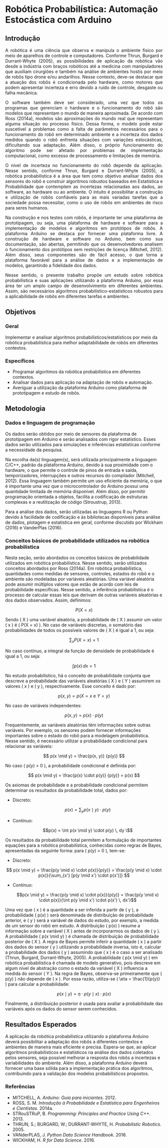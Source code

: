# Robótica Probabilística: Automação Estocástica com Arduino

## Introdução

<div align="justify"> A robótica é uma ciência que observa e manipula o ambiente físico por meio de aparelhos de controle e computadores. Conforme Thrun, Burgard e Durrant-Whyte (2005), as possibilidades de aplicação da robótica vão desde a indústria com braços robóticos até a medicina com manipuladores que auxiliam cirurgiões e também na análise de ambientes hostis por meio de robôs tipo drone e/ou andarilhos. Nesse contexto, deve-se destacar que a atuação dos robôs é condicionada pelo hardware, como motores que podem apresentar incerteza e erro devido a ruído de controle, desgaste ou falha mecânica.

O software também deve ser considerado, uma vez que todos os programas que gerenciam o hardware e o funcionamento do robô são modelos que representam o mundo de maneira aproximada. De acordo com Ross (2014a), modelos são aproximações do mundo real que representam alguma situação ou processo físico. Dessa forma, o modelo pode estar suscetível a problemas como a falta de parâmetros necessários para o funcionamento do robô em determinado ambiente e a incerteza dos dados medidos quando o robô enfrenta situações com variações estocásticas, dificultando sua adaptação. Além disso, o próprio funcionamento do algoritmo pode ser afetado por problemas de implementação computacional, como excesso de processamento e limitações de memória.

O nível de incerteza no funcionamento do robô depende da aplicação. Nesse sentido, conforme Thrun, Burgard e Durrant-Whyte (2005), a robótica probabilística é a área que tem como objetivo analisar dados dos sensores do robô e construir algoritmos robustos baseados em Estatística e Probabilidade que contemplem as incertezas relacionadas aos dados, ao software, ao hardware ou ao ambiente. O intuito é possibilitar a construção e utilização de robôs confiáveis para as mais variadas tarefas que a sociedade possa necessitar, como o uso de robôs em ambientes de risco para seres humanos.

Na construção e nos testes com robôs, é importante ter uma plataforma de prototipagem, ou seja, uma plataforma de hardware e software para a implementação de modelos e algoritmos em protótipos de robôs. A plataforma Arduino se destaca por fornecer uma plataforma livre. A construção de hardware e software no Arduino, bem como sua documentação, são abertas, permitindo que os desenvolvedores analisem o funcionamento dos protótipos sem restrições de licença (Mitchell, 2012). Além disso, seus componentes são de fácil acesso, o que torna a plataforma favorável para a análise de dados e a implementação de modelos, garantindo a fidelidade dos dados.

Nesse sentido, o presente trabalho propõe um estudo sobre robótica probabilística e suas aplicações utilizando a plataforma Arduino, por essa área ter um amplo campo de desenvolvimento em diferentes ambientes. Assim, são necessários algoritmos probabilístico-estatísticos robustos para a aplicabilidade de robôs em diferentes tarefas e ambientes. </div>

## Objetivos

### Geral

Implementar e analisar algoritmos probabilísticos/estatísticos por meio da robótica probabilística para melhor adaptabilidade de robôs em diferentes contextos.

### Específicos

- Programar algoritmos da robótica probabilística em diferentes contextos.
- Analisar dados para aplicação na adaptação de robôs e automação.
- Averiguar a utilização da plataforma Arduino como plataforma de prototipagem e estudo de robôs.

## Metodologia

### Dados e linguagem de programação

Os dados serão obtidos por meio de sensores da plataforma de prototipagem em Arduino e serão analisados com rigor estatístico. Esses dados serão utilizados para simulações e inferências estatísticas conforme a necessidade da pesquisa.

Na escolha da(s) linguagem(s), será utilizada principalmente a linguagem C/C++, padrão da plataforma Arduino, devido à sua proximidade com o hardware, o que permite o controle de pinos de entrada e saída, temporizadores, interrupções e outros recursos do compilador (Mitchell, 2012). Essa linguagem também permite um uso eficiente da memória, o que é importante uma vez que o microcontrolador do Arduino possui uma quantidade limitada de memória disponível. Além disso, por permitir programação orientada a objetos, facilita a codificação de estruturas complexas e a reutilização de código (Stroustrup, 2013).

Para a análise dos dados, serão utilizadas as linguagens R ou Python devido à facilidade de codificação e às bibliotecas disponíveis para análise de dados, plotagem e estatística em geral, conforme discutido por Wickham (2016) e VanderPlas (2016).

### Conceitos básicos de probabilidade utilizados na robótica probabilística

Nesta seção, serão abordados os conceitos básicos de probabilidade utilizados em robótica probabilística. Nesse sentido, serão utilizados conceitos abordados por Ross (2014a). Em robótica probabilística, quantidades como medidas de sensores, controles, estados do robô e o ambiente são modeladas por variáveis aleatórias. Uma variável aleatória pode assumir múltiplos valores que estão de acordo com leis de probabilidade específicas. Nesse sentido, a inferência probabilística é o processo de calcular essas leis que derivam de outras variáveis aleatórias e dos dados observados. Assim, definimos:

$$
P(X = x)
$$

Sendo \( X \) uma variável aleatória, a probabilidade de \( X \) assumir um valor \( x \) é \( P(X = x) \). No caso de variáveis discretas, o somatório das probabilidades de todos os possíveis valores de \( X \) é igual a 1, ou seja:

$$
\sum_{x} P(X = x) = 1
$$

No caso contínuo, a integral da função de densidade de probabilidade é igual a 1, ou seja:

$$
\int p(x) \, dx = 1
$$

No estudo probabilístico, há o conceito de probabilidade conjunta que descreve a probabilidade das variáveis aleatórias \( X \) e \( Y \) assumirem os valores \( x \) e \( y \), respectivamente. Esse conceito é dado por:

$$
p(x, y) = p(X = x \text{ e } Y = y)
$$

No caso de variáveis independentes:

$$
p(x, y) = p(x) \cdot p(y)
$$

Frequentemente, as variáveis aleatórias têm informações sobre outras variáveis. Por exemplo, os sensores podem fornecer informações importantes sobre o estado do robô para a modelagem probabilística. Nesse sentido, é necessário utilizar a probabilidade condicional para relacionar as variáveis:

$$
p(x \mid y) = \frac{p(x, y)} {p(y)}
$$

No caso \( p(y) > 0 \), a probabilidade condicional é definida por:

$$
p(x \mid y) = \frac{p(x) \cdot p(y)} {p(y)} = p(x)
$$

Os axiomas de probabilidade e a probabilidade condicional permitem determinar os resultados da probabilidade total, dados por:

- Discreto:
  ```math
  p(x) = \sum_{y} p(x \mid y) \cdot p(y)
  ```
  
- Contínuo:
  ```math
  p(x) = \int p(x \mid y) \cdot p(y) \, dy \
  ```

Os resultados da probabilidade total permitem a formulação de importantes equações para a robótica probabilística, conhecidas como regras de Bayes, apresentadas da seguinte forma: para \( p(y) > 0 \), tem-se:

- Discreto:
  
$$
p(x \mid y) = \frac{p(y \mid x) \cdot p(x)}{p(y)} = \frac{p(y \mid x) \cdot p(x)}{\sum_{x'} [p(y \mid x') \cdot p(x')]}
$$

- Contínuo:
  
  ```math
  p(x \mid y) = \frac{p(y \mid x) \cdot p(x)}{p(y)} = \frac{p(y \mid x) \cdot p(x)}{\int p(y \mid x') \cdot p(x') \, dx'}
  ```

Uma vez que \( x \) é a quantidade a ser inferida a partir de \( y \), a probabilidade \( p(x) \) será denominada de distribuição de probabilidade anterior, e \( y \) será a variável de dados do estudo, por exemplo, a medida de um sensor do robô em estudo. A distribuição \( p(x) \) resume a informação sobre a variável \( X \) antes de incorporarmos os dados de \( y \). A probabilidade \( p(x \mid y) \) é chamada de distribuição de probabilidade posterior de \( X \). A regra de Bayes permite inferir a quantidade \( x \) a partir dos dados do sensor \( y \) utilizando a probabilidade inversa, isto é, calcular a probabilidade dos dados \( y \) assumindo que \( x \) é o caso a ser analisado (Thrun, Burgard, Durrant-Whyte, 2005). A probabilidade \( p(x \mid y) \) em robótica probabilística é chamada de modelo generativo, pois descreve em algum nível de abstração como o estado da variável \( X \) influencia a medida do sensor \( Y \). Na regra de Bayes, observa-se primeiramente que \( p(y) \) não depende de \( x \). Por essa razão, utiliza-se \( \eta = \frac{1}{p(y)} \) para calcular a probabilidade:

$$
p(x \mid y) = \eta \cdot p(y \mid x) \cdot p(x) 
$$

Finalmente, a distribuição posterior é usada para avaliar a probabilidade das variáveis após os dados do sensor serem conhecidos.

## Resultados Esperados

A aplicação da robótica probabilística utilizando a plataforma Arduino deverá possibilitar a adaptação dos robôs a diferentes contextos e ambientes de maneira mais eficiente e precisa. Espera-se que, ao aplicar algoritmos probabilísticos e estatísticos na análise dos dados coletados pelos sensores, seja possível melhorar a resposta dos robôs a incertezas e variabilidades do ambiente. Além disso, a plataforma Arduino deverá fornecer uma base sólida para a implementação prática dos algoritmos, contribuindo para a validação dos modelos probabilísticos propostos.

### Referências

- MITCHELL, A. *Arduino: Guia para iniciantes*. 2012.
- ROSS, S. M. *Introdução à Probabilidade e Estatística para Engenheiros e Cientistas*. 2014a.
- STRouSTRuP, B. *Programming: Principles and Practice Using C++*. 2013.
- THRUN, S.; BURGARD, W.; DURRANT-WHYTE, H. *Probabilistic Robotics*. 2005.
- VANderPLAS, J. *Python Data Science Handbook*. 2016.
- WICKHAM, H. *R for Data Science*. 2016.



